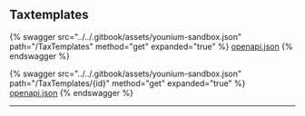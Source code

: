 ## Taxtemplates




{% swagger src="../../.gitbook/assets/younium-sandbox.json" path="/TaxTemplates" method="get" expanded="true" %}
[openapi.json](./docs-sandbox/.gitbook/assets/younium-sandbox.json)
{% endswagger %}

{% swagger src="../../.gitbook/assets/younium-sandbox.json" path="/TaxTemplates/{id}" method="get" expanded="true" %}
[openapi.json](./docs-sandbox/.gitbook/assets/younium-sandbox.json)
{% endswagger %}


---


